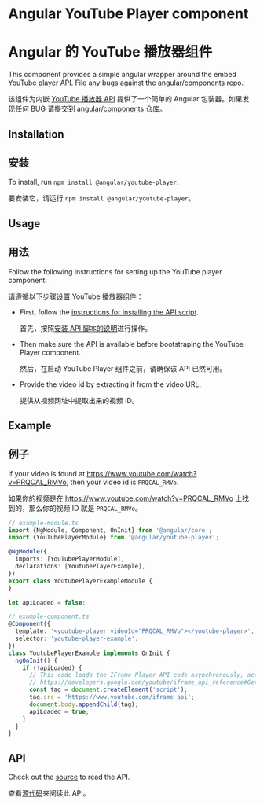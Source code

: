 # Angular YouTube Player component

# Angular 的 YouTube 播放器组件

This component provides a simple angular wrapper around the embed [YouTube player API](https://developers.google.com/youtube/iframe_api_reference). File any bugs against the [angular/components repo](https://github.com/angular/components/issues).

该组件为内嵌 [YouTube 播放器 API](https://developers.google.com/youtube/iframe_api_reference) 提供了一个简单的 Angular 包装器。如果发现任何 BUG 请提交到 [angular/components 仓库](https://github.com/angular/components/issues)。

## Installation

## 安装

To install, run `npm install @angular/youtube-player`.

要安装它，请运行 `npm install @angular/youtube-player`。

## Usage

## 用法

Follow the following instructions for setting up the YouTube player component:

请遵循以下步骤设置 YouTube 播放器组件：

- First, follow the [instructions for installing the API script](https://developers.google.com/youtube/iframe_api_reference#Getting_Started).

  首先，按照[安装 API 脚本的说明](https://developers.google.com/youtube/iframe_api_reference#Getting_Started)进行操作。

- Then make sure the API is available before bootstraping the YouTube Player component.

  然后，在启动 YouTube Player 组件之前，请确保该 API 已然可用。

- Provide the video id by extracting it from the video URL.

  提供从视频网址中提取出来的视频 ID。

## Example

## 例子

If your video is found at <https://www.youtube.com/watch?v=PRQCAL_RMVo>, then your video id is `PRQCAL_RMVo`.

如果你的视频是在 <https://www.youtube.com/watch?v=PRQCAL_RMVo> 上找到的，那么你的视频 ID 就是 `PRQCAL_RMVo`。

```typescript
// example-module.ts
import {NgModule, Component, OnInit} from '@angular/core';
import {YouTubePlayerModule} from '@angular/youtube-player';

@NgModule({
  imports: [YouTubePlayerModule],
  declarations: [YoutubePlayerExample],
})
export class YoutubePlayerExampleModule {
}

let apiLoaded = false;

// example-component.ts
@Component({
  template: '<youtube-player videoId="PRQCAL_RMVo"></youtube-player>',
  selector: 'youtube-player-example',
})
class YoutubePlayerExample implements OnInit {
  ngOnInit() {
    if (!apiLoaded) {
      // This code loads the IFrame Player API code asynchronously, according to the instructions at
      // https://developers.google.com/youtube/iframe_api_reference#Getting_Started
      const tag = document.createElement('script');
      tag.src = 'https://www.youtube.com/iframe_api';
      document.body.appendChild(tag);
      apiLoaded = true;
    }
  }
}

```

## API

Check out the [source](./youtube-player.ts) to read the API.

查看[源代码](./youtube-player.ts)来阅读此 API。
